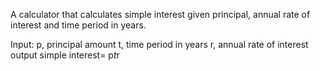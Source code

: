 A calculator that calculates simple interest given principal, annual rate of interest and time period in years.

Input:
p, principal amount
t, time period in years
r, annual rate of interest
output
simple interest= p*t*r


